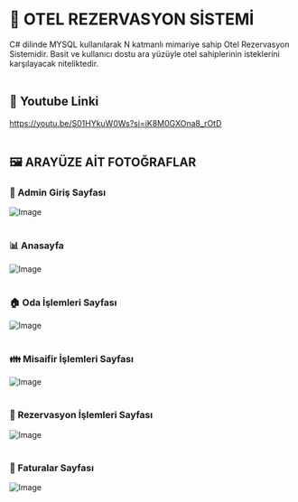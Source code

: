 # 🏨 OTEL REZERVASYON SİSTEMİ
C# dilinde MYSQL kullanılarak N katmanlı mimariye sahip Otel Rezervasyon Sistemidir. Basit ve kullanıcı dostu ara yüzüyle otel sahiplerinin isteklerini karşılayacak niteliktedir.
<br><br/>
## 🎥 Youtube Linki
https://youtu.be/S01HYkuW0Ws?si=iK8M0GXOna8_rOtD
<br><br/>
## 🖼️ ARAYÜZE AİT FOTOĞRAFLAR


### 🧑 Admin Giriş Sayfası
![Image](https://github.com/user-attachments/assets/c2b0ec3e-8d18-48b2-a226-bfcd6f71bec9)
<br><br/>

### 📊 Anasayfa 
![Image](https://github.com/user-attachments/assets/6cb1a59a-b3be-4b5d-a7cd-ac44174881fd)
<br><br/>
### 🏠 Oda İşlemleri Sayfası
![Image](https://github.com/user-attachments/assets/84d0b0ef-4275-4316-8ae6-a02b4c7a2110)
<br><br/>
### 👪 Misaifir İşlemleri Sayfası
![Image](https://github.com/user-attachments/assets/5ee838e2-6368-4877-a1f8-f8a3335e27aa)
<br><br/>
### 📄 Rezervasyon İşlemleri Sayfası
![Image](https://github.com/user-attachments/assets/5ea34b4a-985d-42d0-82bb-f149875bf1f7)
<br><br/>
### 📁 Faturalar Sayfası 
![Image](https://github.com/user-attachments/assets/0f8c5f27-7fc8-4b7b-aa23-ca98fc0abae0)
